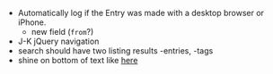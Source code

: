 - Automatically log if the Entry was made with a desktop browser or iPhone.
	- new field (`from`?)
- J-K jQuery navigation
- search should have two listing results -entries, -tags
- shine on bottom of text like [here](http://www.realmacsoftware.com/littlesnapper/)
